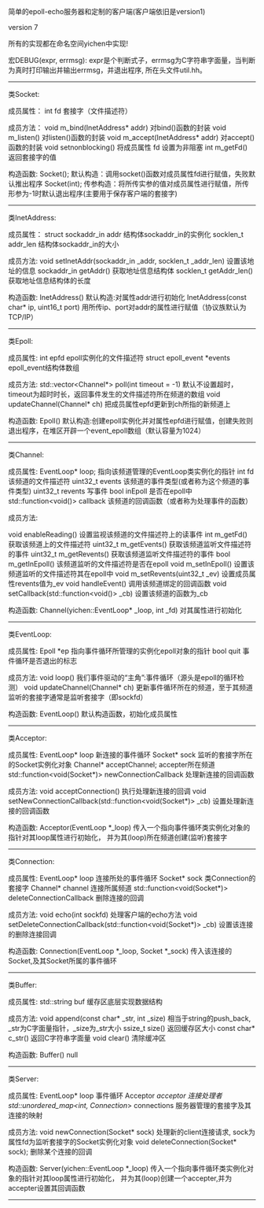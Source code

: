 简单的epoll-echo服务器和定制的客户端(客户端依旧是version1)

version 7

所有的实现都在命名空间yichen中实现!

宏DEBUG(expr, errmsg): expr是个判断式子，errmsg为C字符串字面量，当判断为真时打印输出并输出errmsg，并退出程序, 所在头文件util.hh。

-------------------------------------------------------------------------------------------------

类Socket:

成员属性：
int fd   套接字（文件描述符）

成员方法：
void m_bind(InetAddress* addr)   对bind()函数的封装
void m_listen()                  对listen()函数的封装
void m_accept(InetAddress* addr) 对accept()函数的封装
void setnonblocking()            将成员属性 fd 设置为非阻塞
int m_getFd()                    返回套接字的值

构造函数:
Socket();                        默认构造：调用socket()函数对成员属性fd进行赋值，失败默认推出程序
Socket(int);                     传参构造：将所传实参的值对成员属性进行赋值，所传形参为-1时默认退出程序(主要用于保存客户端的套接字)

-------------------------------------------------------------------------------------------------

类InetAddress:

成员属性：
struct sockaddr_in addr         结构体sockaddr_in的实例化
socklen_t addr_len              结构体sockaddr_in的大小


成员方法:
void setInetAddr(sockaddr_in _addr, socklen_t _addr_len)    设置该地址的信息
sockaddr_in getAddr()                                       获取地址信息结构体
socklen_t getAddr_len()                                     获取地址信息结构体的长度

构造函数:
InetAddress()                                 默认构造:对属性addr进行初始化
InetAddress(const char* ip, uint16_t port)    用所传ip、port对addr的属性进行赋值（协议族默认为TCP/IP）

-------------------------------------------------------------------------------------------------

类Epoll:

成员属性:
int epfd                        epoll实例化的文件描述符
struct epoll_event *events      epoll_event结构体数组

成员方法:
std::vector<Channel*> poll(int timeout = -1)    默认不设置超时，timeout为超时时长，返回事件发生的文件描述符所在频道的数组
void updateChannel(Channel* ch)                 把成员属性epfd更新到ch所指的新频道上

构造函数:
Epoll()    默认构造:创建epoll实例化并对属性epfd进行赋值，创建失败则退出程序，在堆区开辟一个event_epoll数组（默认容量为1024）

-------------------------------------------------------------------------------------------------

类Channel:

成员属性:
EventLoop* loop;    指向该频道管理的EventLoop类实例化的指针
int fd              该频道的文件描述符
uint32_t events     该频道的事件类型(或者称为这个频道的事件类型)
uint32_t revents    写事件
bool inEpoll        是否在epoll中
std::function<void()> callback 该频道的回调函数（或者称为处理事件的函数）


成员方法:

void enableReading()            设置监视该频道的文件描述符上的读事件
int m_getFd()                   获取该频道上的文件描述符
uint32_t m_getEvents()          获取该频道监听文件描述符的事件
uint32_t m_getRevents()         获取该频道监听文件描述符的事件
bool m_getInEpoll()             该频道监听的文件描述符是否在epoll
void m_setInEpoll()             设置该频道监听的文件描述符其在epoll中
void m_setRevents(uint32_t _ev) 设置成员属性revents值为_ev
void handleEvent()              调用该频道绑定的回调函数
void setCallback(std::function<void()> _cb) 设置该频道的函数为_cb

构造函数:
Channel(yichen::EventLoop* _loop, int _fd)    对其属性进行初始化

-------------------------------------------------------------------------------------------------

类EventLoop:

成员属性:
Epoll *ep                指向事件循环所管理的实例化epoll对象的指针
bool quit                事件循环是否退出的标志

成员方法:
void loop()                        我们事件驱动的“主角”:事件循环（源头是epoll的循环检测）
void updateChannel(Channel* ch)    更新事件循环所在的频道，至于其频道监听的套接字通常是监听套接字（即sockfd）

构造函数:
EventLoop()                   默认构造函数，初始化成员属性

-------------------------------------------------------------------------------------------------

类Acceptor:

成员属性:
EventLoop* loop                                       新连接的事件循环
Socket* sock                                          监听的套接字所在的Socket实例化对象
Channel* acceptChannel;                               accepter所在频道
std::function<void(Socket*)> newConnectionCallback    处理新连接的回调函数

成员方法:
void acceptConnection()                                           执行处理新连接的回调
void setNewConnectionCallback(std::function<void(Socket*)> _cb)   设置处理新连接的回调函数

构造函数:
Acceptor(EventLoop *_loop)    传入一个指向事件循环类实例化对象的指针对其loop属性进行初始化，
                                    并为其(loop)所在频道创建(监听)套接字

-------------------------------------------------------------------------------------------------

类Connection:

成员属性:
EventLoop* loop                                        连接所处的事件循环
Socket* sock                                           类Connection的套接字
Channel* channel                                       连接所属频道
std::function<void(Socket*)> deleteConnectionCallback  删除连接的回调

成员方法:
void echo(int sockfd)                                               处理客户端的echo方法
void setDeleteConnectionCallback(std::function<void(Socket*)> _cb)  设置该连接的删除连接回调

构造函数:
Connection(EventLoop *_loop, Socket *_sock)        传入该连接的Socket,及其Socket所属的事件循环

-------------------------------------------------------------------------------------------------

类Buffer:

成员属性:
std::string buf            缓存区底层实现数据结构

成员方法:
void append(const char* _str, int _size)            相当于string的push_back, _str为C字面量指针，_size为_str大小
ssize_t size()                                      返回缓存区大小
const char* c_str()                                 返回C字符串字面量
void clear()                                        清除缓冲区


构造函数:
Buffer()                                            null

-------------------------------------------------------------------------------------------------


类Server:

成员属性:
EventLoop* loop                                     事件循环
Acceptor *acceptor                                  连接处理者
std::unordered_map<int, Connection*> connections    服务器管理的套接字及其连接的映射


成员方法:
void newConnection(Socket* sock)       处理新的client连接请求, sock为属性fd为监听套接字的Socket实例化对象
void deleteConnection(Socket* sock);   删除某个连接的回调

构造函数:
Server(yichen::EventLoop *_loop)      传入一个指向事件循环类实例化对象的指针对其loop属性进行初始化，
                                    并为其(loop)创建一个accepter,并为accepter设置其回调函数

-------------------------------------------------------------------------------------------------


